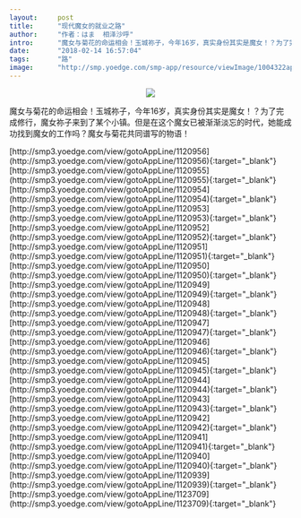```yaml
---
layout:     post
title:      "现代魔女的就业之路"
author:     "作者：はま  相泽沙呼"
intro:      "魔女与菊花的命运相会！玉城祢子，今年16岁，真实身份其实是魔女！？为了完成修行，魔女祢子来到了某个小镇。但是在这个魔女已被渐渐淡忘的时代，她能成功找到魔女的工作吗？魔女与菊花共同谱写的物语！"
date:       "2018-02-14 16:57:04"
tags:       "路"
image:      "http://smp.yoedge.com/smp-app/resource/viewImage/1004322appline.png"
---
```

<div style="text-align: center">
<p><img src="http://smp.yoedge.com/smp-app/resource/viewImage/1004322appline.png"/></p>
</div>
<p class="post-meta">
<span>魔女与菊花的命运相会！玉城祢子，今年16岁，真实身份其实是魔女！？为了完成修行，魔女祢子来到了某个小镇。但是在这个魔女已被渐渐淡忘的时代，她能成功找到魔女的工作吗？魔女与菊花共同谱写的物语！</span>
</p>
[http://smp3.yoedge.com/view/gotoAppLine/1120956](http://smp3.yoedge.com/view/gotoAppLine/1120956){:target="_blank"}
[http://smp3.yoedge.com/view/gotoAppLine/1120955](http://smp3.yoedge.com/view/gotoAppLine/1120955){:target="_blank"}
[http://smp3.yoedge.com/view/gotoAppLine/1120954](http://smp3.yoedge.com/view/gotoAppLine/1120954){:target="_blank"}
[http://smp3.yoedge.com/view/gotoAppLine/1120953](http://smp3.yoedge.com/view/gotoAppLine/1120953){:target="_blank"}
[http://smp3.yoedge.com/view/gotoAppLine/1120952](http://smp3.yoedge.com/view/gotoAppLine/1120952){:target="_blank"}
[http://smp3.yoedge.com/view/gotoAppLine/1120951](http://smp3.yoedge.com/view/gotoAppLine/1120951){:target="_blank"}
[http://smp3.yoedge.com/view/gotoAppLine/1120950](http://smp3.yoedge.com/view/gotoAppLine/1120950){:target="_blank"}
[http://smp3.yoedge.com/view/gotoAppLine/1120949](http://smp3.yoedge.com/view/gotoAppLine/1120949){:target="_blank"}
[http://smp3.yoedge.com/view/gotoAppLine/1120948](http://smp3.yoedge.com/view/gotoAppLine/1120948){:target="_blank"}
[http://smp3.yoedge.com/view/gotoAppLine/1120947](http://smp3.yoedge.com/view/gotoAppLine/1120947){:target="_blank"}
[http://smp3.yoedge.com/view/gotoAppLine/1120946](http://smp3.yoedge.com/view/gotoAppLine/1120946){:target="_blank"}
[http://smp3.yoedge.com/view/gotoAppLine/1120945](http://smp3.yoedge.com/view/gotoAppLine/1120945){:target="_blank"}
[http://smp3.yoedge.com/view/gotoAppLine/1120944](http://smp3.yoedge.com/view/gotoAppLine/1120944){:target="_blank"}
[http://smp3.yoedge.com/view/gotoAppLine/1120943](http://smp3.yoedge.com/view/gotoAppLine/1120943){:target="_blank"}
[http://smp3.yoedge.com/view/gotoAppLine/1120942](http://smp3.yoedge.com/view/gotoAppLine/1120942){:target="_blank"}
[http://smp3.yoedge.com/view/gotoAppLine/1120941](http://smp3.yoedge.com/view/gotoAppLine/1120941){:target="_blank"}
[http://smp3.yoedge.com/view/gotoAppLine/1120940](http://smp3.yoedge.com/view/gotoAppLine/1120940){:target="_blank"}
[http://smp3.yoedge.com/view/gotoAppLine/1120939](http://smp3.yoedge.com/view/gotoAppLine/1120939){:target="_blank"}
[http://smp3.yoedge.com/view/gotoAppLine/1123709](http://smp3.yoedge.com/view/gotoAppLine/1123709){:target="_blank"}


